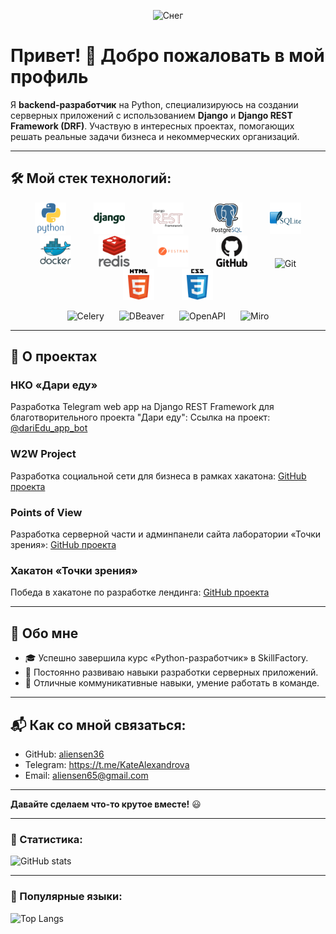 <p align="center">
  <img src="https://i.giphy.com/media/v1.Y2lkPTc5MGI3NjExcmU0dHRxb25pdnZrNzcxcTJzbHVzemdxZ2ZvODJ4djRuYmdiMWoyYiZlcD12MV9pbnRlcm5hbF9naWZfYnlfaWQmY3Q9Zw/N7ZiLbtDr84Yo/giphy.gif" alt="Снег">
</p>


#  Привет! 👋 Добро пожаловать в мой профиль</strong>



Я **backend-разработчик** на Python, специализируюсь на создании серверных приложений с использованием **Django** и **Django REST Framework (DRF)**. Участвую в интересных проектах, помогающих решать реальные задачи бизнеса и некоммерческих организаций.

---

## 🛠️ Мой стек технологий:
<p align="center">
  <img src="https://github.com/devicons/devicon/blob/master/icons/python/python-original-wordmark.svg" alt="Python" width="50" style="margin: 0 20px;">
  <img src="https://github.com/devicons/devicon/blob/master/icons/django/django-plain-wordmark.svg" alt="Django" width="50" style="margin: 0 20px;">
  <img src="https://github.com/devicons/devicon/blob/master/icons/djangorest/djangorest-original-wordmark.svg" alt="Django REST Framework" width="50" style="margin: 0 20px;">
  <img src="https://github.com/devicons/devicon/blob/master/icons/postgresql/postgresql-original-wordmark.svg" alt="PostgreSQL" width="50" style="margin: 0 20px;">
  <img src="https://github.com/devicons/devicon/blob/master/icons/sqlite/sqlite-original-wordmark.svg" alt="SQLite" width="50" style="margin: 0 20px;">
  <img src="https://github.com/devicons/devicon/blob/master/icons/docker/docker-original-wordmark.svg" alt="Docker" width="50" style="margin: 0 20px;">
  <img src="https://github.com/devicons/devicon/blob/master/icons/redis/redis-original-wordmark.svg" alt="Redis" width="50" style="margin: 0 20px;">
  <img src="https://github.com/devicons/devicon/blob/master/icons/postman/postman-original-wordmark.svg" alt="Postman" width="50" style="margin: 0 20px;">
  <img src="https://github.com/devicons/devicon/blob/master/icons/github/github-original-wordmark.svg" alt="GitHub" width="50" style="margin: 0 20px;">
  <img src="https://cdn.jsdelivr.net/gh/devicons/devicon/icons/git/git-original-wordmark.svg" alt="Git" width="50" style="margin: 0 20px;">
  <img src="https://github.com/devicons/devicon/blob/master/icons/html5/html5-original-wordmark.svg" alt="HTML5" width="50" style="margin: 0 20px;">
  <img src="https://github.com/devicons/devicon/blob/master/icons/css3/css3-original-wordmark.svg" alt="CSS3" width="50" style="margin: 0 20px;">
</p>

<p align="center">
  <img src="https://img.shields.io/badge/Celery-37814A?style=for-the-badge&logo=celery&logoColor=white" alt="Celery" style="margin: 0 10px;">
  <img src="https://img.shields.io/badge/DBeaver-372923?style=for-the-badge&logo=dbeaver&logoColor=white" alt="DBeaver" style="margin: 0 10px;">
  <img src="https://img.shields.io/badge/OpenAPI-Swagger-green?style=for-the-badge&logo=openapi-initiative&logoColor=white" alt="OpenAPI" style="margin: 0 10px;">
  <img src="https://img.shields.io/badge/Miro-050038?style=for-the-badge&logo=miro&logoColor=white" alt="Miro" style="margin: 0 10px;">
</p>

---


## 🚀 О проектах

### НКО «Дари еду» 
Разработка Telegram web app на Django REST Framework для благотворительного проекта "Дари еду":
Ссылка на проект: [@dariEdu_app_bot](https://t.me/dariEdu_app_bot)

### W2W Project 
Разработка социальной сети для бизнеса в рамках хакатона:
[GitHub проекта](https://github.com/Hashtagich/w2w-project)

### Points of View 
Разработка серверной части и админпанели сайта лаборатории «Точки зрения»:
[GitHub проекта](https://github.com/aliensen36/Points_of_view_3.0)

### Хакатон «Точки зрения» 
Победа в хакатоне по разработке лендинга:
[GitHub проекта](https://github.com/aliensen36/Points-of-view_2.0)

---

## 🎯 Обо мне
- 🎓 Успешно завершила курс «Python-разработчик» в SkillFactory.
- 💼 Постоянно развиваю навыки разработки серверных приложений.
- 🤝 Отличные коммуникативные навыки, умение работать в команде.

---

## 📬 Как со мной связаться:
- GitHub: [aliensen36](https://github.com/aliensen36)
- Telegram: https://t.me/KateAlexandrova
- Email: aliensen65@gmail.com

---

**Давайте сделаем что-то крутое вместе!** 😃  


---

### 🚀 Статистика:
![GitHub stats](https://github-readme-stats.vercel.app/api?username=aliensen36&show_icons=true&theme=radical)

---


### 🚀 Популярные языки:
![Top Langs](https://github-readme-stats.vercel.app/api/top-langs/?username=aliensen36&layout=compact)
